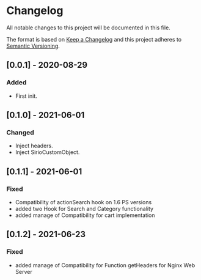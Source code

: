 # Changelog
All notable changes to this project will be documented in this file.

The format is based on [Keep a Changelog](https://keepachangelog.com/en/1.0.0/)
and this project adheres to [Semantic Versioning](https://semver.org/spec/v2.0.0.html).


## [0.0.1] - 2020-08-29
### Added
- First init.


## [0.1.0] - 2021-06-01
### Changed
- Inject headers.
- Inject SirioCustomObject.

## [0.1.1] - 2021-06-01
### Fixed
- Compatibility of actionSearch hook on 1.6 PS versions
- added two Hook for Search and Category functionality
- added manage of Compatibility for cart implementation

## [0.1.2] - 2021-06-23
### Fixed
- added manage of Compatibility for Function getHeaders for Nginx Web Server